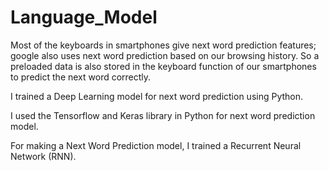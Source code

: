 # Language_Model

Most of the keyboards in smartphones give next word prediction features; google also uses next word prediction based on our browsing history. 
So a preloaded data is also stored in the keyboard function of our smartphones to predict the next word correctly. 

I trained a Deep Learning model for next word prediction using Python. 

I used the Tensorflow and Keras library in Python for next word prediction model.

For making a Next Word Prediction model, I trained a Recurrent Neural Network (RNN).

